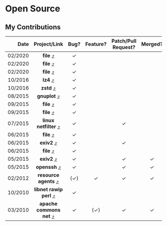 # Open Source

## My Contributions

| Date | Project/Link | Bug? | Feature? | Patch/Pull Request? | Merged? | Fixed/Closed? |
| ----:|:-------:|:----:|:--------:|:-------------------:|:-------:|:-------------:|
| 02/2020 | **file** [⤴](https://bugs.astron.com/view.php?id=140) | ✓ |   |   |   | ✓ |
| 02/2020 | **file** [⤴](https://bugs.astron.com/view.php?id=139) | ✓ |   |   |   | ✓ |
| 02/2020 | **file** [⤴](https://bugs.astron.com/view.php?id=138) | ✓ |   |   |   | ✓ |
| 10/2016 | **lz4** [⤴](https://github.com/lz4/lz4/issues/247) | ✓ |   |   |   | ✓ |
| 10/2016 | **zstd** [⤴](https://github.com/facebook/zstd/pull/426) | ✓ |   |   |   | ✓ |
| 08/2015 | **gnuplot** [⤴](https://sourceforge.net/p/gnuplot/bugs/1649/) | ✓ |   |   |   | ✓ |
| 09/2015 | **file** [⤴](https://bugs.gw.com/view.php?id=479) | ✓ |   |   |   | ✓ |
| 09/2015 | **file** [⤴](https://bugs.gw.com/view.php?id=475) | ✓ |   |   |   | ✓ |
| 07/2015 | **linux netfilter** [⤴](https://marc.info/?l=netfilter-devel&m=143755690715294&w=2) | ✓ |   | ✓ |   |   |
| 06/2015 | **file** [⤴](https://bugs.gw.com/view.php?id=459) | ✓ |   |   |   | ✓ |   |
| 06/2015 | **exiv2** [⤴](https://dev.exiv2.org/issues/1080#change-3796) | ✓ |   | ✓ |   | ✓ |
| 06/2015 | **file** [⤴](https://bugs.gw.com/view.php?id=454) | ✓ |   |   |   | ✓ |
| 05/2015 | **exiv2** [⤴](https://dev.exiv2.org/issues/1089) | ✓ |   | ✓ | ✓ | ✓ |
| 05/2015 | **openssh** [⤴](https://lists.mindrot.org/pipermail/openssh-unix-dev/2015-May/033913.html) | ✓ |   | ✓ | ✓ | ✓ |
| 02/2012 | **resource agents** [⤴](https://github.com/ClusterLabs/resource-agents/pull/59) | (✓) | ✓ | ✓ | ✓ | ✓ |
| 10/2010 | **libnet rawip perl** [⤴](https://bugs.launchpad.net/ubuntu/+source/libnet-rawip-perl/+bug/667202) | ✓ |   |   |   |   |
| 03/2010 | **apache commons net** [⤴](https://issues.apache.org/jira/browse/NET-313) | ✓ | (✓) | ✓ | ✓ | ✓ |

